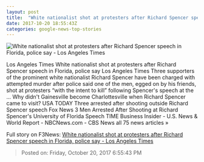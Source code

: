 ```yaml
---
layout: post
title:  "White nationalist shot at protesters after Richard Spencer speech in Florida, police say - Los Angeles Times"
date: 2017-10-20 18:55:43Z
categories: google-news-top-stories
---
```


![White nationalist shot at protesters after Richard Spencer speech in Florida, police say - Los Angeles Times](http://www.trbimg.com/img-59ea56dc/turbine/la-na-richard-spencer-speech-20171020)

Los Angeles Times White nationalist shot at protesters after Richard Spencer speech in Florida, police say Los Angeles Times Three supporters of the prominent white nationalist Richard Spencer have been charged with attempted murder after police said one of the men, egged on by his friends, shot at protesters “with the intent to kill” following Spencer's speech at the ... Why didn't Gainesville become Charlottesville when Richard Spencer came to visit? USA TODAY Three arrested after shooting outside Richard Spencer speech Fox News 3 Men Arrested After Shooting at Richard Spencer's University of Florida Speech TIME Business Insider - U.S. News & World Report - NBCNews.com - CBS News all 75 news articles »


Full story on F3News: [White nationalist shot at protesters after Richard Spencer speech in Florida, police say - Los Angeles Times](http://www.f3nws.com/n/TVgBNG)

> Posted on: Friday, October 20, 2017 6:55:43 PM
